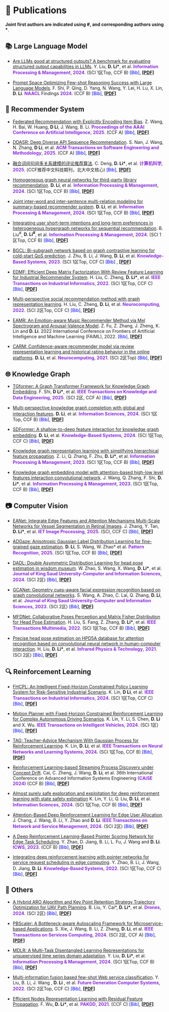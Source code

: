 <html>
<head>
    <title>点击弹出文本框</title>
    <script type="text/javascript">
	const references = {
	"2025FREIB": "@article{2025FREIB, \n " + "title={Federated Recommendation with Explicitly Encoding Item Bias}, \n " + "volume={39}, \n " + "DOI={10.1609/aaai.v39i12.33395}, \n " + "number={12}, \n " + "journal={Proceedings of the AAAI Conference on Artificial Intelligence}, \n " + "author={Wang, Zhihao and Bai, He and Huang, Wenke and Li, Duantengchuan and Wang, Jian and Li, Bing}, \n " + "year={2025}, \n " + " month={Apr.}, \n " + "pages={12792-12800} \n " + "}",
	"2025EANet": "@article{2025EANet, \n " + "author = {Zhang, Jiangyi and Tan, Yuxin and Li, Duantengchuan and Xu, Guanghui and Zhou, Fuling}, \n " + "title = {EANet: Integrate Edge Features and Attention Mechanisms Multi-Scale Networks for Vessel Segmentation in Retinal Images}, \n " + "journal = {IET Image Processing}, \n " + "volume = {19}, \n " + "number = {1}, \n " + "pages = {e70056}, \n " + "doi = {https://doi.org/10.1049/ipr2.70056}, \n " + "url = {https://ietresearch.onlinelibrary.wiley.com/doi/abs/10.1049/ipr2.70056}, \n " + "year = {2025} \n " + "}",
	"2025ADGaze": "@article{2025ADGaze, \n " + "title = {ADGaze: Anisotropic Gaussian Label Distribution Learning for fine-grained gaze estimation}, \n " + "journal = {Pattern Recognition}, \n " + "volume = {164}, \n " + "pages = {111536}, \n " + "year = {2025}, \n " + "doi = {https://doi.org/10.1016/j.patcog.2025.111536}, \n " + "author = {Duantengchuan Li and Shutong Wang and Wanli Zhao and Lingyun Kang and Liangshan Dong and Jiazhang Wang and Xiaoguang Wang}, \n " + "}",
	"2025DDASR": "@article{2025DDASR, \n " + "author = {Nan, Siyu and Wang, Jian and Zhang, Neng and Li, Duantengchuan and Li, Bing}, \n " + "title = {DDASR: Deep Diverse API Sequence Recommendation}, \n " + "year = {2025}, \n " + "doi = {10.1145/3712188}, \n " + "journal = {ACM Trans. Softw. Eng. Methodol.}, \n " + "}",
	"2025TGformer": "@ARTICLE{2025TGformer, \n " + "author={Shi, Fobo and Li, Duantengchuan and Wang, Xiaoguang and Li, Bing and Wu, Xindong}, \n " + "journal={IEEE Transactions on Knowledge and Data Engineering},  \n " + "title={TGformer: A Graph Transformer Framework for Knowledge Graph Embedding},  \n " + "year={2025}, \n " + "volume={37}, \n " + "number={1}, \n " + "pages={526-541}, \n " + "doi={10.1109/TKDE.2024.3486747}, \n " + "}",
	@article{2025MR4R, \n " + "author = {邓策渝, 李段腾川, 胡奕仁, 王晓光, 李志飞}, \n " + "title = {融合词间句间多关系建模的评论推荐算法}, \n " + "year = {2025}, \n " + "journal = {计算机科学}, \n " + "volume = {52}, \n " + "number = {4}, \n " + "eid = {119}, \n " + "numpages = {9}, \n " + "pages = {119}, \n " +"doi = {10.11896/jsjkx.240700053}\n"+"}",    
	"2024HARO": "@Article{2024HARO,  \n " + "AUTHOR = {Liu, Bei and Cai, Yuefeng and Li, Duantengchuan and Lin, Ke and Xu, Guanghui},  \n " + "TITLE = {A Hybrid ARO Algorithm and Key Point Retention Strategy Trajectory Optimization for UAV Path Planning},  \n " + "JOURNAL = {Drones},  \n " + "VOLUME = {8},  \n " + "YEAR = {2024},  \n " + "NUMBER = {11},  \n " + "ARTICLE-NUMBER = {644},  \n " + "URL = {https://www.mdpi.com/2504-446X/8/11/644},  \n " + "ISSN = {2504-446X},  \n " + "DOI = {10.3390/drones8110644} \n " + "}",
	"2024PromptSpace": "@inproceedings{2024PromptSpace,  \n " + "title = {Prompt Space Optimizing Few-shot Reasoning Success with Large Language Models},  \n " + "author = {Shi, Fobo  and Qing, Peijun  and Yang, Dong  and Wang, Nan  and Lei, Youbo  and Lu, Haonan  and Lin, Xiaodong  and Li, Duantengchuan},  \n " + "booktitle = {Findings of the Association for Computational Linguistics: NAACL 2024},  \n " + "month = {jun},  \n " + "year = {2024},  \n " + "address = {Mexico City, Mexico}, \n " + "publisher = {Association for Computational Linguistics}, \n " + "url = {https://aclanthology.org/2024.findings-naacl.119}, \n " + "doi = {10.18653/v1/2024.findings-naacl.119}, \n " + "pages = {1836--1862}, \n " + "}",
 	 "2024HGNRec": "@article{2024HGNRec, \n " + "title = {Homogeneous graph neural networks for third-party library recommendation}, \n " + "journal = {Information Processing \\& Management}, \n " + "volume = {61}, \n " + "number = {6}, \n " + "pages = {103831}, \n " + "year = {2024}, \n " + "author = {Duantengchuan Li and Yuxuan Gao and Zhihao Wang and Hua Qiu and Pan Liu and Zhuoran Xiong and Zilong Zhang}, \n " + "doi = {https://doi.org/10.1016/j.ipm.2024.103831}, \n " + "}",
	"2024RLSPD": "@InProceedings{2024RLSPD, \n " + "author={Cai, Rujian and Zheng, Chao and Wang, Jian and Li, Duantengchuan and Wang, Chong and Li, Bing},  \n " + "title={Reinforcement Learning-Based Streaming Process Discovery Under Concept Drift},  \n " + "booktitle={Advanced Information Systems Engineering},  \n " + "year={2024},  \n " + "pages={55--70}, \n " + "}",
	"2024SoEval": "@article{2024SoEval, \n " + "title = {Are LLMs good at structured outputs? A benchmark for evaluating structured output capabilities in LLMs}, \n" + "journal = {Information Processing \\& Management}, \n" + "volume = {61}, \n" + "number = {5}, \n" + "pages = {103809}, \n" + "year = {2024}, \n" + "doi = {https://doi.org/10.1016/j.ipm.2024.103809}, \n" + "author = {Yu Liu and Duantengchuan Li and Kaili Wang and Zhuoran Xiong and Fobo Shi and Jian Wang and Bing Li and Bo Hang},\n" + "}",
	"2024PBScaler": "@ARTICLE{2024PBScaler, \n " + "author={Xie, Shuaiyu and Wang, Jian and Li, Bing and Zhang, Zekun and Li, Duantengchuan and Hung, Patrick C. K.}, \n" + "journal={IEEE Transactions on Services Computing}, \n" + "title={PBScaler: A Bottleneck-aware Autoscaling Framework for Microservice-based Applications}, \n" + "year={2024}, \n" + "pages={1-14}, \n" +"}",
	"2024MGIF": "@article{2024MGIF,\n " + "title = {Multi-perspective knowledge graph completion with global and interaction features}, \n " + "journal = {Information Sciences}, \n " + "volume = {666}, \n " + "pages = {120438}, \n " + "year = {2024}, \n " + "author = {Duantengchuan Li and Fobo Shi and Xiaoguang Wang and Chao Zheng and Yuefeng Cai and Bing Li},\n " + "}",
        "2024FHCPL": "@ARTICLE{2024FHCPL, \n" + "author={Lin, Ke and Li, Duantengchuan and Li, Yanjie and Chen, Shiyu and Wu, Xindong}, \n" + "journal={IEEE Transactions on Industrial Informatics},  \n" + "title={FHCPL: An Intelligent Fixed-Horizon Constrained Policy Learning System for Risk-Sensitive Industrial Scenario},  \n" + "year={2024}, \n" + "volume={20}, \n" + "number={4}, \n" + "pages={5794-5804}}",
	"2024MPAD": "@ARTICLE{2024MPAD, \n" + "author={Lin, Ke and Li, Yanjie and Chen, Shiyu and Li, Duantengchuan and Wu, Xinyu}, \n" + "journal={IEEE Transactions on Intelligent Vehicles},  \n" + "title={Motion Planner With Fixed-Horizon Constrained Reinforcement Learning for Complex Autonomous Driving Scenarios},  \n" + "year={2024}, \n" + "volume={9}, \n" + "number={1}, \n" + "pages={1577-1588}, \n" + "doi={10.1109/TIV.2023.3273857}} ",
 	"2024TAG": "@ARTICLE{2024TAG, \n" + "author={Lin, Ke and Li, Duantengchuan and Li, Yanjie and Chen, Shiyu and Liu, Qi and Gao, Jianqi and Jin, Yanrui and Gong, Liang}, \n" + "journal={IEEE Transactions on Neural Networks and Learning Systems}, \n" + "title={TAG: Teacher-Advice Mechanism With Gaussian Process for Reinforcement Learning}, \n" + "year={2024},  \n" + "volume={35}, \n" + "number={9}, \n" + "pages={12419-12433}, \n" + "doi={10.1109/TNNLS.2023.3262956}}",
  	"2024SDFormer": "@article{2024SDFormer, \n" + "title = {SDFormer: A shallow-to-deep feature interaction for knowledge graph embedding}, \n" + "journal = {Knowledge-Based Systems}, \n" + "volume = {284}, \n" + "pages = {111253}, \n" + "year = {2024}, \n" + "author = {Duantengchuan Li and Tao Xia and Jing Wang and Fobo Shi and Qi Zhang and Bing Li and Yu Xiong},}",
	"2024MRSR": "@article{2024MRSR,  \n" + "title = {Joint inter-word and inter-sentence multi-relation modeling for summary-based recommender system}, \n" + "journal = {Information Processing \\& Management}, \n" + "volume = {61}, \n" + "number = {3}, \n" + "pages = {103631}, \n" + "year = {2024}, \n" + "author = {Duantengchuan Li and Ceyu Deng and Xiaoguang Wang and Zhifei Li and Chao Zheng and Jing Wang and Bing Li},}",
	"2024MDLR": "@article{2024MDLR, \n" + "title = {MDLR: A Multi-Task Disentangled Learning Representations for unsupervised time series domain adaptation}, \n" + "journal = {Information Processing \\& Management}, \n" + "volume = {61}, \n" + "number = {3}, \n" + "pages = {103638}, \n" + "year = {2024}, \n" + "author = {Yu Liu and Duantengchuan Li and Jian Wang and Bing Li and Bo Hang},}",
 	"2024IPSRec": "@article{2024IPSRec, \n" + "title = {Integrating user short-term intentions and long-term preferences in heterogeneous hypergraph networks for sequential recommendation}, \n" + "journal = {Information Processing \\& Management}, \n" + "volume = {61}, \n" + "number = {3}, \n" + "pages = {103680}, \n" + "year = {2024}, \n" + "author = {Bingqian Liu and Duantengchuan Li and Jian Wang and Zhihao Wang and Bing Li and Cheng Zeng},}",
  	"2024SPPO": "@article{2024SPPO, \n" + "title = {Almost surely safe exploration and exploitation for deep reinforcement learning with state safety estimation}, \n" + "journal = {Information Sciences}, \n" + "volume = {662}, \n" + "pages = {120261}, \n" + "year = {2024}, \n" + "author = {Ke Lin and Yanjie Li and Qi Liu and Duantengchuan Li and Xiongtao Shi and Shiyu Chen},}",
   	"2024DSAM": "@ARTICLE{2024DSAM, \n" + "author={Chang, Jiaxin and Wang, Jian and Li, Bing and Zhao, Yuqi and Li, Duantengchuan}, \n" + "journal={IEEE Transactions on Network and Service Management},  \n" + "title={Attention-Based Deep Reinforcement Learning for Edge User Allocation},  \n" + "year={2024}, \n" + "volume={21}, \n" + "number={1}, \n" + "pages={590-604},}",
    	"2024DADL": "@article{2024DADL, \n" + "title = {DADL: Double Asymmetric Distribution Learning for head pose estimation in wisdom museum}, \n" + "journal = {Journal of King Saud University - Computer and Information Sciences}, \n" + "volume = {36}, \n" + "number = {1}, \n" + "pages = {101869}, \n" + "year = {2024}, \n" + "author = {Wanli Zhao and Shutong Wang and Xiaoguang Wang and Duantengchuan Li and Jing Wang and Chenghang Lai and Xiaoxue Li},}",
	"2023PSNet": "@INPROCEEDINGS{2023PSNet, \n" + "author={Zhao, Yuqi and Jiang, Delun and Li, Bing and Fu, Lei and Wang, Jian and Li, Duantengchuan}, \n" + "booktitle={2023 IEEE International Conference on Web Services (ICWS)}, \n" + " title={A Deep Reinforcement Learning-Based Pointer Scoring Network for Edge Task Scheduling}, \n" + " year={2023}, \n" + "pages={299-309},}",
	"2023SHGNet": "@article{2023SHGNet, \n" + "title = {Knowledge graph representation learning with simplifying hierarchical feature propagation}, \n" + "journal = {Information Processing  \\& Management}, \n" + "volume = {60}, \n" + "number = {4}, \n" + "pages = {103348}, \n" + "year = {2023}, \n" + "author = {Zhifei Li and Qi Zhang and Fangfang Zhu and Duantengchuan Li and Chao Zheng and Yan Zhang},}",
	 "2023ConvHLE": "@article{2023ConvHLE, \n" + "title = {Knowledge graph embedding model with attention-based high-low level features interaction convolutional network}, \n" + "journal = {Information Processing \\& Management}, \n" + "volume = {60}, \n" + "number = {4}, \n" + "pages = {103350}, \n" + "year = {2023}, \n" + "author = {Jingxiong Wang and Qi Zhang and Fobo Shi and Duantengchuan Li and Yuefeng Cai and Jian Wang and Bing Li and Xiaoguang Wang and Zhen Zhang and Chao Zheng},}",
 	 "2023BGCL": "@article{2023BGCL, \n" + "title = {BGCL: Bi-subgraph network based on graph contrastive learning for cold-start QoS prediction}, \n" + "journal = {Knowledge-Based Systems}, \n" + "volume = {263}, \n" + "pages = {110296}, \n" + "year = {2023}, \n" + "author = {Jiangyuan Zhu and Bing Li and Jian Wang and Duantengchuan Li and Yongqiang Liu and Zhen Zhang},}",
	"2023GCANet": "@article{2023GCANet, \n" + "title = {GCANet: Geometry cues-aware facial expression recognition based on graph convolutional networks}, \n" + "journal = {Journal of King Saud University - Computer and Information Sciences}, \n" + "volume = {35}, \n" + "number = {7}, \n" + "pages = {101605}, \n" + "year = {2023}, \n" + "author = {Shutong Wang and Anran Zhao and Chenghang Lai and Qi Zhang and Duantengchuan Li and Yihua Gao and Liangshan Dong and Xiaoguang Wang},}",
	"2022MFDNet": "@ARTICLE{2022MFDNet, \n" + "author={Liu, Hai and Fang, Shuai and Zhang, Zhaoli and Li, Duantengchuan and Lin, Ke and Wang, Jiazhang}, \n" + "journal={IEEE Transactions on Multimedia},  \n" + "title={MFDNet: Collaborative Poses Perception and Matrix Fisher Distribution for Head Pose Estimation},  \n" + "year={2022}, \n" + "volume={24}, \n" + "pages={2449-2460},}",
	"2022EDMF": "@ARTICLE{2022EDMF, \n" + "author={Liu, Hai and Zheng, Chao and Li, Duantengchuan and Shen, Xiaoxuan and Lin, Ke and Wang, Jiazhang and Zhang, Zhen and Zhang, Zhaoli and Xiong, Neal N.}, \n" + "journal={IEEE Transactions on Industrial Informatics},  \n" + "title={EDMF: Efficient Deep Matrix Factorization With Review Feature Learning for Industrial Recommender System},  \n" + "year={2022}, \n" + "volume={18}, \n" + "number={7}, \n" + "pages={4361-4371},}",
	 "2022MPSR": "@article{2022MPSR, \n" + "title = {Multi-perspective social recommendation method with graph representation learning}, \n" + "journal = {Neurocomputing}, \n" + "volume = {468}, \n" + "pages = {469-481}, \n" + "year = {2022}, \n" + "author = {Hai Liu and Chao Zheng and Duantengchuan Li and Zhaoli Zhang and Ke Lin and Xiaoxuan Shen and Neal N. Xiong and Jiazhang Wang},}",
	"2022MIF-FWSC": "@article{2022MIF-FWSC, \n" + "title = {Multi-information fusion based few-shot Web service classification}, \n" + "journal = {Future Generation Computer Systems}, \n" + "volume = {130}, \n" + "pages = {231-240}, \n" + "year = {2022}, \n" + "author = {Yongqiang Liu and Bing Li and Jian Wang and Duantengchuan Li and Yutao Ma},}",
	 "2022RLPNet": "@article{2022RLPNet, \n" + "title = {Integrating deep reinforcement learning with pointer networks for service request scheduling in edge computing}, \n" + "journal = {Knowledge-Based Systems}, \n" + "volume = {258}, \n" + "pages = {109983}, \n" + "year = {2022}, \n" + "author = {Yuqi Zhao and Bing Li and Jian Wang and Delun Jiang and Duantengchuan Li},}",
	"2022EAMR": "@INPROCEEDINGS{2022EAMR, \n" + "author={Fu, Zixun and Zhang, Zhen and Zheng, Jie and Lin, Ke and Li, Duantengchuan}, \n" + "booktitle={2022 International Conference on Frontiers of Artificial Intelligence and Machine Learning (FAIML)},  \n" + "title={EAMR: An Emotion-aware Music Recommender Method via Mel Spectrogram and Arousal-Valence Model},  \n" + "year={2022}, \n" + "pages={57-64},}",
	"2021HPD5A": "@article{2021HPD5A, \n" + "title = {Precise head pose estimation on HPD5A database for attention recognition based on convolutional neural network in human-computer interaction}, \n" + "journal = {Infrared Physics \\& Technology}, \n" + "volume = {116}, \n" + "pages = {103740}, \n" + "year = {2021}, \n" + "author = {Hai Liu and Duantengchuan Li and Xiang Wang and Leyuan Liu and Zhaoli Zhang and Sriram Subramanian},}",
	"2021RSGCN": "@InProceedings{2021RSGCN, \n" + "author={Wu, Fan and Li, Duantengchuan and Lin, Ke and Zhang, Huawei}, \n" + "title={Efficient Nodes Representation Learning with Residual Feature Propagation}, \n" + "booktitle={Advances in Knowledge Discovery and Data Mining},  \n" + "year={2021},  \n" + "pages={156-167},}",
	"2021CARM": "@article{2021CARM,  \n" + "title = {CARM: Confidence-aware recommender model via review representation learning and historical rating behavior in the online platforms},  \n" + "journal = {Neurocomputing}, \n" + "volume = {455}, \n" + "pages = {283-296}, \n" + "year = {2021}, \n" + "author = {Duantengchuan Li and Hai Liu and Zhaoli Zhang and Ke Lin and Shuai Fang and Zhifei Li and Neal N. Xiong},}" };
        function showAlert(aa) {
           prompt("请复制下列的BibTex内容，然后粘贴到对应的.bib文件中。", references[aa]);
        }
    </script>
</head>
<body>
</body>
</html>










# 📝 Publications 

**Joint first authors are indicated using #, and corresponding authors using \***.


## 📚 Large Language Model

- [Are LLMs good at structured outputs? A benchmark for evaluating structured output capabilities in LLMs](https://www.sciencedirect.com/science/article/pii/S0306457324001687). Y. Liu, **D. Li\***, et al. **<font color=BlueViolet>Information Processing & Management</font>**, **<font color=BlueViolet>2024</font>**. (SCI 1区Top, CCF B) <span style="color:blue; cursor:pointer;" onclick="showAlert('2024SoEval')">[Bib]</span>, **[[PDF](_pages/paper/2024-SoEval.pdf)]**

- [Prompt Space Optimizing Few-shot Reasoning Success with Large Language Models](https://aclanthology.org/2024.findings-naacl.119/#). F. Shi, P. Qing, D. Yang, N. Wang, Y. Lei, H. Lu, X. Lin, **D. Li**. **<font color=BlueViolet>NAACL</font>** Findings **<font color=BlueViolet>2024</font>**. (CCF B) <span style="color:blue; cursor:pointer;" onclick="showAlert('2024PromptSpace')">[Bib]</span>, **[[PDF](_pages/paper/2024-PromptSpace.pdf)]**


## 🤖 Recommender System


- [Federated Recommendation with Explicitly Encoding Item Bias](https://ojs.aaai.org/index.php/AAAI/article/view/33395). Z. Wang, H. Bai, W. Huang, **D Li**, J. Wang, B. Li. **<font color=BlueViolet>Proceedings of the AAAI Conference on Artificial Intelligence</font>**, **<font color=BlueViolet>2025</font>**. (CCF A) <span style="color:blue; cursor:pointer;" onclick="showAlert('2025FREIB')">[Bib]</span>, **[[PDF](_pages/paper/2025-FREIB.pdf)]**


- [DDASR: Deep Diverse API Sequence Recommendation](https://dl.acm.org/doi/abs/10.1145/3712188). S. Nan, J. Wang, N. Zhang, **D Li**, et al. **<font color=BlueViolet>ACM Transactions on Software Engineering and Methodology</font>**, **<font color=BlueViolet>2025</font>**. (CCF A) <span style="color:blue; cursor:pointer;" onclick="showAlert('2025DDASR')">[Bib]</span>, **[[PDF](_pages/paper/2025-DDASR.pdf)]**

- [融合词间句间多关系建模的评论推荐算法](https://www.jsjkx.com/CN/10.11896/jsjkx.240700053). C. Deng, **D. Li\***, et al. **<font color=BlueViolet>计算机科学</font>**, **<font color=BlueViolet>2025</font>**. (CCF推荐中文科技期刊，北大中文核心) <span style="color:blue; cursor:pointer;" onclick="showAlert('2025MR4R')">[Bib]</span>, **[[PDF](_pages/paper/2024-MR4R.pdf)]**

- [Homogeneous graph neural networks for third-party library recommendation](https://www.sciencedirect.com/science/article/pii/S0306457324001900). **D. Li**, et al. **<font color=BlueViolet>Information Processing & Management</font>**, **<font color=BlueViolet>2024</font>**. (SCI 1区Top, CCF B) <span style="color:blue; cursor:pointer;" onclick="showAlert('2024HGNRec')">[Bib]</span>, **[[PDF](_pages/paper/2024-HGNRec.pdf)]**

- [Joint inter-word and inter-sentence multi-relation modeling for summary-based recommender system](https://linkinghub.elsevier.com/retrieve/pii/S0306457323003680). **D. Li**, et al. **<font color=BlueViolet>Information Processing & Management</font>**, **<font color=BlueViolet>2024</font>**. (SCI 1区Top, CCF B) <span style="color:blue; cursor:pointer;" onclick="showAlert('2024MRSR')">[Bib]</span>, **[[PDF](_pages/paper/2024-MRSR.pdf)]**

- [Integrating user short-term intentions and long-term preferences in heterogeneous hypergraph networks for sequential recommendation](https://linkinghub.elsevier.com/retrieve/pii/S0306457324000402). B. Liu<sup>#</sup>, **D. Li<sup>#</sup>**, et al. **<font color=BlueViolet>Information Processing & Management</font>**, **<font color=BlueViolet>2024</font>**. (SCI 1区Top, CCF B) <span style="color:blue; cursor:pointer;" onclick="showAlert('2024IPSRec')">[Bib]</span>, **[[PDF](_pages/paper/2024-IPSRec.pdf)]**

- [BGCL: Bi-subgraph network based on graph contrastive learning for cold-start QoS prediction](https://linkinghub.elsevier.com/retrieve/pii/S0950705123000461). J. Zhu, B. Li, J. Wang, **D. Li**, et al. **<font color=BlueViolet>Knowledge-Based Systems</font>**, **<font color=BlueViolet>2023</font>**. (SCI 1区Top, CCF C) <span style="color:blue; cursor:pointer;" onclick="showAlert('2023BGCL')">[Bib]</span> , **[[PDF](_pages/paper/2023-BGCL.pdf)]**

- [EDMF: Efficient Deep Matrix Factorization With Review Feature Learning for Industrial Recommender System](https://ieeexplore.ieee.org/document/9616457). H. Liu, C. Zheng, **D. Li\***, et al. **<font color=BlueViolet>IEEE Transactions on Industrial Informatics</font>**, **<font color=BlueViolet>2022</font>**. (SCI 1区Top, CCF C) <span style="color:blue; cursor:pointer;" onclick="showAlert('2022EDMF')">[Bib]</span>, **[[PDF](_pages/paper/2022-EDMF.pdf)]**

- [Multi-perspective social recommendation method with graph representation learning](https://linkinghub.elsevier.com/retrieve/pii/S0925231221015368). H. Liu, C. Zheng, **D. Li**, et al. **<font color=BlueViolet>Neurocomputing</font>**, **<font color=BlueViolet>2022</font>**. (SCI 2区Top, CCF C) <span style="color:blue; cursor:pointer;" onclick="showAlert('2022MPSR')">[Bib]</span>, **[[PDF](_pages/paper/2022-MPSR.pdf)]**

- [EAMR: An Emotion-aware Music Recommender Method via Mel Spectrogram and Arousal-Valence Model](https://ieeexplore.ieee.org/document/9969215). Z. Fu, Z. Zhang, J. Zheng, K. Lin and **D. Li**. 2022 International Conference on Frontiers of Artificial Intelligence and Machine Learning (FAIML), 2022. <span style="color:blue; cursor:pointer;" onclick="showAlert('2022EAMR')">[Bib]</span>, **[[PDF](_pages/paper/2022-EAMR.pdf)]**

- [CARM: Confidence-aware recommender model via review representation learning and historical rating behavior in the online platforms](https://linkinghub.elsevier.com/retrieve/pii/S0925231221005142). **D. Li**, et al. **<font color=BlueViolet>Neurocomputing</font>**, **<font color=BlueViolet>2021</font>**. (SCI 2区Top) <span style="color:blue; cursor:pointer;" onclick="showAlert('2021CARM')">[Bib]</span>, **[[PDF](_pages/paper/2021-CARM.pdf)]**


## 🌐 Knowledge Graph

- [TGformer: A Graph Transformer Framework for Knowledge Graph Embedding](https://ieeexplore.ieee.org/document/10742302). F. Shi, **D Li\***, et al. **<font color=BlueViolet>IEEE Transactions on Knowledge and Data Engineering</font>**, **<font color=BlueViolet>2025</font>**. (SCI 2区, CCF A) <span style="color:blue; cursor:pointer;" onclick="showAlert('2025TGformer')">[Bib]</span>, **[[PDF](_pages/paper/2025-TGformer.pdf)]**

- [Multi-perspective knowledge graph completion with global and interaction features](https://linkinghub.elsevier.com/retrieve/pii/S0020025524003517). **D. Li**, et al. **<font color=BlueViolet>Information Sciences</font>**, **<font color=BlueViolet>2024</font>**. (SCI 1区Top, CCF B) <span style="color:blue; cursor:pointer;" onclick="showAlert('2024MGIF')">[Bib]</span>, **[[PDF](_pages/paper/2024-MGIF.pdf)]**

- [SDFormer: A shallow-to-deep feature interaction for knowledge graph embedding](https://linkinghub.elsevier.com/retrieve/pii/S095070512301002X). **D. Li**, et al. **<font color=BlueViolet>Knowledge-Based Systems</font>**, **<font color=BlueViolet>2024</font>**. (SCI 1区Top, CCF C) <span style="color:blue; cursor:pointer;" onclick="showAlert('2024SDFormer')">[Bib]</span>, **[[PDF](_pages/paper/2024-SDFormer.pdf)]**
 
- [Knowledge graph representation learning with simplifying hierarchical feature propagation](https://linkinghub.elsevier.com/retrieve/pii/S0306457323000857). Z. Li, Q. Zhang, F. Zhu, **D. Li\***, et al. **<font color=BlueViolet>Information Processing & Management</font>**, **<font color=BlueViolet>2023</font>**. (SCI 1区Top, CCF B) <span style="color:blue; cursor:pointer;" onclick="showAlert('2023SHGNet')">[Bib]</span>, **[[PDF](_pages/paper/2023-SHGNet.pdf)]**

- [Knowledge graph embedding model with attention-based high-low level features interaction convolutional network](https://linkinghub.elsevier.com/retrieve/pii/S0306457323000870). J. Wang, Q. Zhang, F. Shi, **D. Li\***, et al. **<font color=BlueViolet>Information Processing & Management</font>**, **<font color=BlueViolet>2023</font>**. (SCI 1区Top, CCF B) <span style="color:blue; cursor:pointer;" onclick="showAlert('2023ConvHLE')">[Bib]</span>, **[[PDF](_pages/paper/2023-ConvHLE.pdf)]**

  
## 📷 Computer Vision

- [EANet: Integrate Edge Features and Attention Mechanisms Multi-Scale Networks for Vessel Segmentation in Retinal Images](https://ietresearch.onlinelibrary.wiley.com/doi/full/10.1049/ipr2.70056). J. Zhang, Y. Tan, **D. Li\***, et al. **<font color=BlueViolet>IET Image Processing</font>**, **<font color=BlueViolet>2025</font>**. (SCI, CCF C) <span style="color:blue; cursor:pointer;" onclick="showAlert('2025EANet')">[Bib]</span>, **[[PDF](_pages/paper/2025-EANet.pdf)]**


- [ADGaze: Anisotropic Gaussian Label Distribution Learning for fine-grained gaze estimation](https://www.sciencedirect.com/science/article/pii/S0031320325001967). **D. Li**, S. Wang, W. Zhao\* et al. **<font color=BlueViolet>Pattern Recognition</font>**, **<font color=BlueViolet>2025</font>**. (SCI 1区Top, CCF B) <span style="color:blue; cursor:pointer;" onclick="showAlert('2025ADGaze')">[Bib]</span>, **[[PDF](_pages/paper/2025-ADGaze.pdf)]**

- [DADL: Double Asymmetric Distribution Learning for head pose estimation in wisdom museum](https://linkinghub.elsevier.com/retrieve/pii/S1319157823004238). W. Zhao, S. Wang, X. Wang, **D. Li\***, et al. **<font color=BlueViolet>Journal of King Saud University-Computer and Information Sciences</font>**, **<font color=BlueViolet>2024</font>**. (SCI 2区) <span style="color:blue; cursor:pointer;" onclick="showAlert('2024DADL')">[Bib]</span>, **[[PDF](_pages/paper/2024-DADL.pdf)]**

- [GCANet: Geometry cues-aware facial expression recognition based on graph convolutional networks](https://linkinghub.elsevier.com/retrieve/pii/S1319157823001593). S. Wang, A. Zhao, C. Lai, Q. Zhang, **D. Li**, et al. **<font color=BlueViolet>Journal of King Saud University-Computer and Information Sciences</font>**, **<font color=BlueViolet>2023</font>**. (SCI 2区) <span style="color:blue; cursor:pointer;" onclick="showAlert('2023GCANet')">[Bib]</span>, **[[PDF](_pages/paper/2023-GCANet.pdf)]**

- [MFDNet: Collaborative Poses Perception and Matrix Fisher Distribution for Head Pose Estimation](https://ieeexplore.ieee.org/document/9435939). H. Liu, S. Fang, Z. Zhang, **D. Li\***, et al. **<font color=BlueViolet>IEEE Transactions Multimedia</font>**, **<font color=BlueViolet>2022</font>**. (SCI 1区Top, CCF B) <span style="color:blue; cursor:pointer;" onclick="showAlert('2022MFDNet')">[Bib]</span>, **[[PDF](_pages/paper/2022-MFDNet.pdf)]**

- [Precise head pose estimation on HPD5A database for attention recognition based on convolutional neural network in human-computer interaction](https://linkinghub.elsevier.com/retrieve/pii/S1350449521001122). H. Liu, **D. Li\***, et al. **<font color=BlueViolet>Infrared Physics & Technology</font>**, **<font color=BlueViolet>2021</font>**. (SCI 2区) <span style="color:blue; cursor:pointer;" onclick="showAlert('2021HPD5A')">[Bib]</span>, **[[PDF](_pages/paper/2021-HPD5A.pdf)]**


## 🔍 Reinforcement Learning

- [FHCPL: An Intelligent Fixed-Horizon Constrained Policy Learning System for Risk-Sensitive Industrial Scenario](https://ieeexplore.ieee.org/document/10368334/). K. Lin, **D Li**, et al. **<font color=BlueViolet>IEEE Transactions on Industrial Informatics</font>**, **<font color=BlueViolet>2024</font>**. (SCI 1区Top, CCF C) <span style="color:blue; cursor:pointer;" onclick="showAlert('2024FHCPL')">[Bib]</span>, **[[PDF](_pages/paper/2024-FHCPL.pdf)]**

- [Motion Planner with Fixed-Horizon Constrained Reinforcement Learning for Complex Autonomous Driving Scenarios](https://ieeexplore.ieee.org/document/10120952/). K. Lin, Y. Li, S. Chen, **D. Li** and X. Wu. **<font color=BlueViolet>IEEE Transactions on Intelligent Vehicles</font>**, **<font color=BlueViolet>2024</font>**. (SCI 1区) <span style="color:blue; cursor:pointer;" onclick="showAlert('2024MPAD')">[Bib]</span>, **[[PDF](_pages/paper/2024-MPAD.pdf)]**

- [TAG: Teacher-Advice Mechanism With Gaussian Process for Reinforcement Learning](https://ieeexplore.ieee.org/document/10093911). K. Lin, **D. Li**, et al. **<font color=BlueViolet>IEEE Transactions on Neural Networks and Learning Systems</font>**, **<font color=BlueViolet>2024</font>**. (SCI 1区Top, CCF B) <span style="color:blue; cursor:pointer;" onclick="showAlert('2024TAG')">[Bib]</span>, **[[PDF](_pages/paper/2024-TAG.pdf)]**

- [Reinforcement Learning-based Streaming Process Discovery under Concept Drift](https://link.springer.com/chapter/10.1007/978-3-031-61057-8_4). Cai, C. Zheng, J. Wang, **D. Li**, et al. 36th International Conference on Advanced Information Systems Engineering **<font color=BlueViolet>(CAiSE 2024)</font>** (CCF B) <span style="color:blue; cursor:pointer;" onclick="showAlert('2024RLSPD')">[Bib]</span>, **[[PDF](_pages/paper/2024-RLSPD.pdf)]**

- [Almost surely safe exploration and exploitation for deep reinforcement learning with state safety estimation](https://www.sciencedirect.com/science/article/abs/pii/S0020025524001749) K. Lin, Y. Li, Q. Liu, **D. Li**, et al. **<font color=BlueViolet>Information Sciences</font>**, **<font color=BlueViolet>2024</font>**. (SCI 1区Top, CCF B) <span style="color:blue; cursor:pointer;" onclick="showAlert('2024SPPO')">[Bib]</span>, **[[PDF](_pages/paper/2024-SPPO.pdf)]**

- [Attention-Based Deep Reinforcement Learning for Edge User Allocation](https://ieeexplore.ieee.org/document/10172271/). J. Chang, J. Wang, B. Li, Y. Zhao and **D. Li**. **<font color=BlueViolet>IEEE Transactions on Network and Service Management</font>**, **<font color=BlueViolet>2024</font>**. (SCI 2区) <span style="color:blue; cursor:pointer;" onclick="showAlert('2024DSAM')">[Bib]</span>, **[[PDF](_pages/paper/2024-DSAM.pdf)]**

- [A Deep Reinforcement Learning-Based Pointer Scoring Network for Edge Task Scheduling](https://ieeexplore.ieee.org/document/10248259). Y. Zhao, D. Jiang, B. Li, L. Fu, J. Wang and **D. Li**. **<font color=BlueViolet>ICWS</font>**, **<font color=BlueViolet>2023</font>**. (CCF B) <span style="color:blue; cursor:pointer;" onclick="showAlert('2023PSNet')">[Bib]</span>, **[[PDF](_pages/paper/2023-PSNet.pdf)]**

- [Integrating deep reinforcement learning with pointer networks for service request scheduling in edge computing](https://linkinghub.elsevier.com/retrieve/pii/S0950705122010760). Y. Zhao, B. Li, J. Wang, D. Jiang, **D. Li**. **<font color=BlueViolet>Knowledge-Based Systems</font>**, **<font color=BlueViolet>2022</font>**. (SCI 1区Top, CCF C) <span style="color:blue; cursor:pointer;" onclick="showAlert('2022RLPNet')">[Bib]</span>, **[[PDF](_pages/paper/2022-RLPNet.pdf)]**

  
## 📠 Others
- [A Hybrid ARO Algorithm and Key Point Retention Strategy Trajectory Optimization for UAV Path Planning](https://www.mdpi.com/2504-446X/8/11/644). B. Liu, Y. Cai\*, **D. Li\***, et al. **<font color=BlueViolet>Drones</font>**, **<font color=BlueViolet>2024</font>**. (SCI 2区) <span style="color:blue; cursor:pointer;" onclick="showAlert('2024HARO')">[Bib]</span>, **[[PDF](_pages/paper/2024-HARO.pdf)]**


- [PBScaler: A Bottleneck-aware Autoscaling Framework for Microservice-based Applications](https://ieeexplore.ieee.org/document/10468626/). S. Xie, J. Wang, B. Li, Z. Zhang, **D. Li**, et al. **<font color=BlueViolet>IEEE Transactions on Services Computing</font>**, **<font color=BlueViolet>2024</font>**. (SCI 2区, CCF A) <span style="color:blue; cursor:pointer;" onclick="showAlert('2024PBScaler')">[Bib]</span>, **[[PDF](_pages/paper/2024-PBScaler.pdf)]**

- [MDLR: A Multi-Task Disentangled Learning Representations for unsupervised time series domain adaptation](https://linkinghub.elsevier.com/retrieve/pii/S0306457323003758). Y. Liu, **D. Li\***, et al. **<font color=BlueViolet>Information Processing & Management</font>**, **<font color=BlueViolet>2024</font>**. (SCI 1区Top, CCF B) <span style="color:blue; cursor:pointer;" onclick="showAlert('2024MDLR')">[Bib]</span>, **[[PDF](_pages/paper/2024-MDLR.pdf)]**

- [Multi-information fusion based few-shot Web service classification](https://www.sciencedirect.com/science/article/abs/pii/S0167739X2100501X). Y. Liu, B. Li, J. Wang , **D. Li** , et al. **<font color=BlueViolet>Future Generation Computer Systems</font>**, **<font color=BlueViolet>2022</font>**. (SCI 2区Top, CCF C) <span style="color:blue; cursor:pointer;" onclick="showAlert('2022MIF-FWSC')">[Bib]</span>, **[[PDF](_pages/paper/2022-MIF-FWSC.pdf)]**
  
- [Efficient Nodes Representation Learning with Residual Feature Propagation](http://link.springer.com/chapter/10.1007/978-3-030-75765-6_13). F. Wu, **D. Li\***, et al. **<font color=BlueViolet>PAKDD</font>**, **<font color=BlueViolet>2021</font>**. (CCF C) <span style="color:blue; cursor:pointer;" onclick="showAlert('2021RSGCN')">[Bib]</span>, **[[PDF](_pages/paper/2021-RSGCN.pdf)]**
